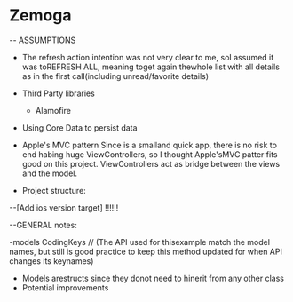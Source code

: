 # Zemoga


-- ASSUMPTIONS
- The refresh action intention was not very clear to me, soI assumed it was toREFRESH ALL, meaning toget again thewhole list with all details as in the first call(including unread/favorite details)
-  Third Party libraries
    - Alamofire
    
- Using Core Data to persist data

- Apple's MVC pattern
Since is a smalland quick app, there is no risk to end habing huge ViewControllers, so I thought Apple'sMVC patter fits good on this project.
ViewControllers act as bridge between the views and the model.

- Project structure:


--[Add ios version target] !!!!!!

--GENERAL notes:

-models CodingKeys // (The API used for thisexample match the model names, but still is good practice to keep this method updated for when API changes its keynames)

- Models arestructs since they donot need to hinerit from any other class
- Potential improvements
